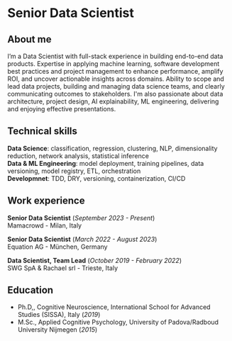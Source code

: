 # Senior Data Scientist

## About me
I’m a Data Scientist with full-stack experience in building end-to-end data products. Expertise in applying machine learning, software development best practices and project management to enhance performance, amplify ROI, and uncover actionable insights across domains.
Ability to scope and lead data projects, building and managing data science teams, and clearly communicating outcomes to stakeholders.
I'm also passionate about data architecture, project design, AI explainability, ML engineering, delivering and enjoying effective presentations.

## Technical skills
**Data Science**: classification, regression, clustering, NLP, dimensionality reduction, network analysis, statistical inference  
**Data & ML Engineering**: model deployment, training pipelines, data versioning, model registry, ETL, orchestration  
**Developmnet**: TDD, DRY, versioning, containerization, CI/CD

## Work experience
**Senior Data Scientist** (_September 2023 - Present_)  
Mamacrowd - Milan, Italy

**Senior Data Scientist** (_March 2022 - August 2023_)  
Equation AG - München, Germany

**Data Scientist, Team Lead** (_October 2019 - February 2022_)  
SWG SpA & Rachael srl - Trieste, Italy

## Education
- Ph.D,, Cognitive Neuroscience, International School for Advanced Studies (SISSA), Italy (_2019_)
- M.Sc., Applied Cognitive Psychology, University of Padova/Radboud University Nijmegen (_2015_)  

